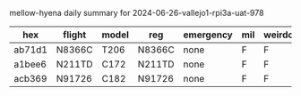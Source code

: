 mellow-hyena daily summary for 2024-06-26-vallejo1-rpi3a-uat-978

|hex|flight|model|reg|emergency|mil|weirdo|
|--|--|--|--|--|--|--|
|ab71d1|N8366C|T206|N8366C|none|F|F|
|a1bee6|N211TD|C172|N211TD|none|F|F|
|acb369|N91726|C182|N91726|none|F|F|
